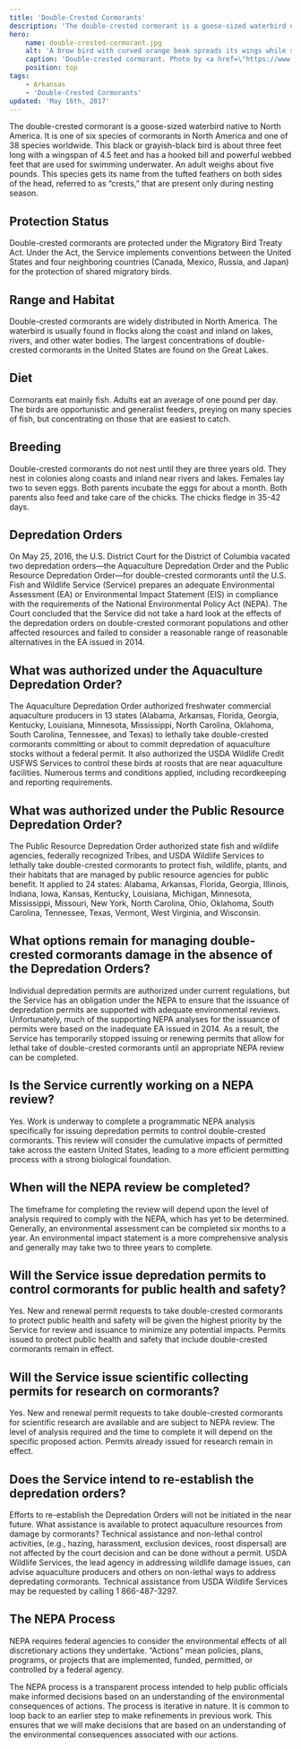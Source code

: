 ```yaml
---
title: 'Double-Crested Cormorants'
description: 'The double-crested cormorant is a goose-sized waterbird native to North America. It is one of six species of cormorants in North America and one of 38 species worldwide.'
hero:
    name: double-crested-cormorant.jpg
    alt: 'A brow bird with curved orange beak spreads its wings while standing.'
    caption: 'Double-crested cormorant. Photo by <a href=\"https://www.flickr.com/photos/nicolebeaulac/\" target=\"_blank\">Nicole Beaulac</a> <a href=\"https://creativecommons.org/licenses/by-nc-nd/2.0/\" target=\"_blank\">CC BY-NC-ND 2.0</a>.'
    position: top
tags:
    - Arkansas
    - 'Double-Crested Cormorants'
updated: 'May 16th, 2017'
---
```


The double-crested cormorant is a goose-sized waterbird native to North America. It is one of six species of cormorants in North America and one of 38 species worldwide. This black or grayish-black bird is about three feet long with a wingspan of 4.5 feet and has a hooked bill and powerful webbed feet that are used for swimming underwater.  An adult weighs about five pounds. This species gets its name from the tufted feathers on both sides of the head, referred to as “crests,” that are present only during nesting season.

## Protection Status

Double-crested cormorants are protected under the Migratory Bird Treaty Act. Under the Act, the Service implements conventions between the United States and four neighboring countries (Canada, Mexico, Russia, and Japan) for the protection of shared migratory birds.

## Range and Habitat

Double-crested cormorants are widely distributed in North America. The waterbird is usually found in flocks along the coast and inland on lakes, rivers, and other water bodies. The largest concentrations of double-crested cormorants in the United States are found on the Great Lakes.

## Diet

Cormorants eat mainly fish. Adults eat an average of one pound per day. The birds are opportunistic and generalist feeders, preying on many species of fish, but concentrating on those that are easiest to catch.

## Breeding

Double-crested cormorants do not nest until they are three years old. They nest in colonies along coasts and inland near rivers and lakes. Females lay two to seven eggs. Both parents incubate the eggs for about a month. Both parents also feed and take care of the chicks. The chicks fledge in 35-42 days.

## Depredation Orders

On May 25, 2016, the U.S. District Court for the District of Columbia vacated two depredation orders—the Aquaculture Depredation Order and the Public Resource Depredation Order—for double-crested cormorants until the U.S. Fish and Wildlife Service (Service) prepares an adequate Environmental Assessment (EA) or Environmental Impact Statement (EIS) in compliance with the requirements of the National Environmental Policy Act (NEPA). The Court concluded that the Service did not take a hard look at the effects of the depredation orders on double-crested cormorant populations and other affected resources and failed to consider a reasonable range of reasonable alternatives in the EA issued in 2014.

## What was authorized under the Aquaculture Depredation Order?

The Aquaculture Depredation Order authorized freshwater commercial aquaculture producers in 13 states (Alabama, Arkansas, Florida, Georgia, Kentucky, Louisiana, Minnesota, Mississippi, North Carolina, Oklahoma, South Carolina, Tennessee, and Texas) to lethally take double-crested cormorants committing or about to commit depredation of aquaculture stocks without a federal permit. It also authorized the USDA Wildlife Credit USFWS Services to control these birds at roosts that are near aquaculture facilities. Numerous terms and conditions applied, including recordkeeping and reporting requirements.

## What was authorized under the Public Resource Depredation Order?

The Public Resource Depredation Order authorized state fish and wildlife agencies, federally recognized Tribes, and USDA Wildlife Services to lethally take double-crested cormorants to protect fish, wildlife, plants, and their habitats that are managed by public resource agencies for public benefit. It applied to 24 states: Alabama, Arkansas, Florida, Georgia, Illinois, Indiana, Iowa, Kansas, Kentucky, Louisiana, Michigan, Minnesota, Mississippi, Missouri, New York, North Carolina, Ohio, Oklahoma, South Carolina, Tennessee, Texas,
Vermont, West Virginia, and Wisconsin.

## What options remain for managing double-crested cormorants damage in the absence of the Depredation Orders?

Individual depredation permits are authorized under current regulations, but the Service has an obligation under the NEPA to ensure that the issuance of depredation permits are supported with adequate environmental reviews. Unfortunately, much of the supporting NEPA analyses for the issuance of permits were based on the inadequate EA issued in 2014. As a result, the Service has temporarily stopped issuing or renewing permits that allow for lethal take of double-crested cormorants until an appropriate NEPA review can be completed.

## Is the Service currently working on a NEPA review?

Yes. Work is underway to complete a programmatic NEPA analysis specifically for issuing depredation permits to control double-crested cormorants. This review will consider the cumulative impacts of permitted take across the eastern United States, leading to a more efficient permitting process with a strong biological foundation.

## When will the NEPA review be completed?

The timeframe for completing the review will depend upon the level of analysis required to comply with the NEPA, which has yet to be determined. Generally, an environmental assessment can be completed six months to a year. An environmental impact statement is a more comprehensive analysis and generally may take two to three years to complete.

## Will the Service issue depredation permits to control cormorants for public health and safety?

Yes. New and renewal permit requests to take double-crested cormorants to protect public health and safety will be given the highest priority by the Service for review and issuance to minimize any potential impacts. Permits issued to protect public health and safety that include double-crested cormorants remain in effect.

## Will the Service issue scientific collecting permits for research on cormorants?

Yes. New and renewal permit requests to take double-crested cormorants for scientific research are available and are subject to NEPA review. The level of analysis required and the time to complete it will depend on the specific proposed action. Permits already issued for research remain in effect.

## Does the Service intend to re-establish the depredation orders?

Efforts to re-establish the Depredation Orders will not be initiated in the near future. What assistance is available to protect aquaculture resources from damage by cormorants? Technical assistance and non-lethal control activities, (e.g., hazing, harassment, exclusion devices, roost dispersal) are not affected by the court decision and can be done without a permit. USDA Wildlife Services, the lead agency in addressing wildlife damage issues, can advise aquaculture producers and others on non-lethal ways to address depredating cormorants. Technical assistance from USDA Wildlife Services may be requested by calling 1 866-487-3297.

## The NEPA Process

NEPA requires federal agencies to consider the environmental effects of all discretionary actions they undertake. “Actions” mean policies, plans, programs, or projects that are implemented, funded, permitted, or controlled by a federal agency.

The NEPA process is a transparent process intended to help public officials make informed decisions based on an understanding of the environmental consequences of actions. The process is iterative in nature. It is common to loop back to an earlier step to make refinements in previous work. This ensures that we will make decisions that are based on an understanding of the environmental consequences associated with our actions.
